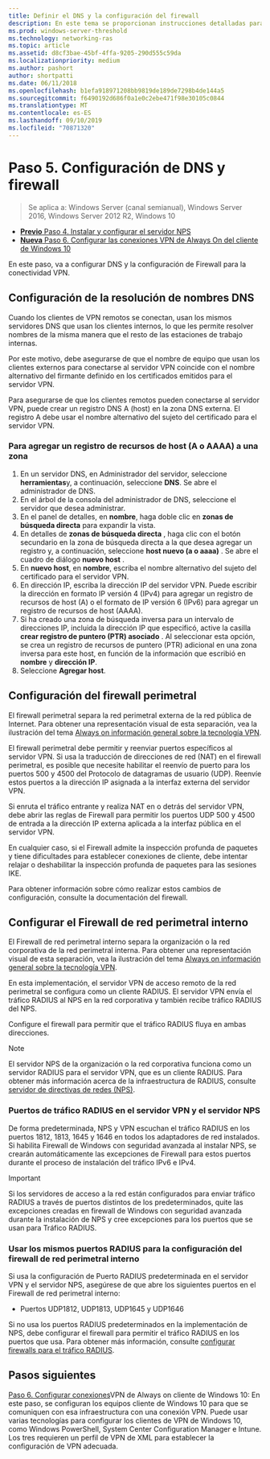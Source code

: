 ```yaml
---
title: Definir el DNS y la configuración del firewall
description: En este tema se proporcionan instrucciones detalladas para implementar Always On VPN en Windows Server 2016.
ms.prod: windows-server-threshold
ms.technology: networking-ras
ms.topic: article
ms.assetid: d8cf3bae-45bf-4ffa-9205-290d555c59da
ms.localizationpriority: medium
ms.author: pashort
author: shortpatti
ms.date: 06/11/2018
ms.openlocfilehash: b1efa918971208bb9819de189de7298b4de144a5
ms.sourcegitcommit: f6490192d686f0a1e0c2ebe471f98e30105c0844
ms.translationtype: MT
ms.contentlocale: es-ES
ms.lasthandoff: 09/10/2019
ms.locfileid: "70871320"
---
```

# <a name="step-5-configure-dns-and-firewall-settings"></a>Paso 5. Configuración de DNS y firewall

>Se aplica a: Windows Server (canal semianual), Windows Server 2016, Windows Server 2012 R2, Windows 10

- [**Previo** Paso 4. Instalar y configurar el servidor NPS](vpn-deploy-nps.md)
- [**Nueva** Paso 6. Configurar las conexiones VPN de Always On del cliente de Windows 10](vpn-deploy-client-vpn-connections.md)

En este paso, va a configurar DNS y la configuración de Firewall para la conectividad VPN.

## <a name="configure-dns-name-resolution"></a>Configuración de la resolución de nombres DNS

Cuando los clientes de VPN remotos se conectan, usan los mismos servidores DNS que usan los clientes internos, lo que les permite resolver nombres de la misma manera que el resto de las estaciones de trabajo internas.

Por este motivo, debe asegurarse de que el nombre de equipo que usan los clientes externos para conectarse al servidor VPN coincide con el nombre alternativo del firmante definido en los certificados emitidos para el servidor VPN.

Para asegurarse de que los clientes remotos pueden conectarse al servidor VPN, puede crear un registro DNS A (host) en la zona DNS externa. El registro A debe usar el nombre alternativo del sujeto del certificado para el servidor VPN.

### <a name="to-add-a-host-a-or-aaaa-resource-record-to-a-zone"></a>Para agregar un registro de recursos de host (A o AAAA) a una zona

1. En un servidor DNS, en Administrador del servidor, seleccione **herramientas**y, a continuación, seleccione **DNS**. Se abre el administrador de DNS.
2. En el árbol de la consola del administrador de DNS, seleccione el servidor que desea administrar.
3. En el panel de detalles, en **nombre**, haga doble clic en **zonas de búsqueda directa** para expandir la vista.
4. En detalles de **zonas de búsqueda directa** , haga clic con el botón secundario en la zona de búsqueda directa a la que desea agregar un registro y, a continuación, seleccione **host nuevo (a o aaaa)** . Se abre el cuadro de diálogo **nuevo host** .
5. En **nuevo host**, en **nombre**, escriba el nombre alternativo del sujeto del certificado para el servidor VPN.
6. En dirección IP, escriba la dirección IP del servidor VPN. Puede escribir la dirección en formato IP versión 4 (IPv4) para agregar un registro de recursos de host (A) o el formato de IP versión 6 (IPv6) para agregar un registro de recursos de host (AAAA).
7. Si ha creado una zona de búsqueda inversa para un intervalo de direcciones IP, incluida la dirección IP que especificó, active la casilla **crear registro de puntero (PTR) asociado** .  Al seleccionar esta opción, se crea un registro de recursos de puntero (PTR) adicional en una zona inversa para este host, en función de la información que escribió en **nombre** y **dirección IP**.
8. Seleccione **Agregar host**.

## <a name="configure-the-edge-firewall"></a>Configuración del firewall perimetral

El firewall perimetral separa la red perimetral externa de la red pública de Internet. Para obtener una representación visual de esta separación, vea la ilustración del tema [Always on información general sobre la tecnología VPN](../always-on-vpn-technology-overview.md).

El firewall perimetral debe permitir y reenviar puertos específicos al servidor VPN. Si usa la traducción de direcciones de red (NAT) en el firewall perimetral, es posible que necesite habilitar el reenvío de puerto para los puertos 500 y 4500 del Protocolo de datagramas de usuario (UDP). Reenvíe estos puertos a la dirección IP asignada a la interfaz externa del servidor VPN.

Si enruta el tráfico entrante y realiza NAT en o detrás del servidor VPN, debe abrir las reglas de Firewall para permitir los puertos UDP 500 y 4500 de entrada a la dirección IP externa aplicada a la interfaz pública en el servidor VPN.

En cualquier caso, si el Firewall admite la inspección profunda de paquetes y tiene dificultades para establecer conexiones de cliente, debe intentar relajar o deshabilitar la inspección profunda de paquetes para las sesiones IKE.

Para obtener información sobre cómo realizar estos cambios de configuración, consulte la documentación del firewall.

## <a name="configure-the-internal-perimeter-network-firewall"></a>Configurar el Firewall de red perimetral interno

El Firewall de red perimetral interno separa la organización o la red corporativa de la red perimetral interna. Para obtener una representación visual de esta separación, vea la ilustración del tema [Always on información general sobre la tecnología VPN](../always-on-vpn-technology-overview.md).

En esta implementación, el servidor VPN de acceso remoto de la red perimetral se configura como un cliente RADIUS.  El servidor VPN envía el tráfico RADIUS al NPS en la red corporativa y también recibe tráfico RADIUS del NPS.

Configure el firewall para permitir que el tráfico RADIUS fluya en ambas direcciones.

>[!NOTE]
>El servidor NPS de la organización o la red corporativa funciona como un servidor RADIUS para el servidor VPN, que es un cliente RADIUS. Para obtener más información acerca de la infraestructura de RADIUS, consulte [servidor de directivas de redes (NPS)](../../../../../networking/technologies/nps/nps-top.md).

### <a name="radius-traffic-ports-on-the-vpn-server-and-nps-server"></a>Puertos de tráfico RADIUS en el servidor VPN y el servidor NPS

De forma predeterminada, NPS y VPN escuchan el tráfico RADIUS en los puertos 1812, 1813, 1645 y 1646 en todos los adaptadores de red instalados. Si habilita Firewall de Windows con seguridad avanzada al instalar NPS, se crearán automáticamente las excepciones de Firewall para estos puertos durante el proceso de instalación del tráfico IPv6 e IPv4.

>[!IMPORTANT]
>Si los servidores de acceso a la red están configurados para enviar tráfico RADIUS a través de puertos distintos de los predeterminados, quite las excepciones creadas en firewall de Windows con seguridad avanzada durante la instalación de NPS y cree excepciones para los puertos que se usan para Tráfico RADIUS.

### <a name="use-the-same-radius-ports-for-the-internal-perimeter-network-firewall-configuration"></a>Usar los mismos puertos RADIUS para la configuración del firewall de red perimetral interno

Si usa la configuración de Puerto RADIUS predeterminada en el servidor VPN y el servidor NPS, asegúrese de que abre los siguientes puertos en el Firewall de red perimetral interno:

- Puertos UDP1812, UDP1813, UDP1645 y UDP1646

Si no usa los puertos RADIUS predeterminados en la implementación de NPS, debe configurar el firewall para permitir el tráfico RADIUS en los puertos que usa. Para obtener más información, consulte [configurar firewalls para el tráfico RADIUS](../../../../../networking/technologies/nps/nps-firewalls-configure.md).

## <a name="next-steps"></a>Pasos siguientes

[Paso 6. Configurar conexiones](vpn-deploy-client-vpn-connections.md)VPN de Always on cliente de Windows 10: En este paso, se configuran los equipos cliente de Windows 10 para que se comuniquen con esa infraestructura con una conexión VPN. Puede usar varias tecnologías para configurar los clientes de VPN de Windows 10, como Windows PowerShell, System Center Configuration Manager e Intune. Los tres requieren un perfil de VPN de XML para establecer la configuración de VPN adecuada.